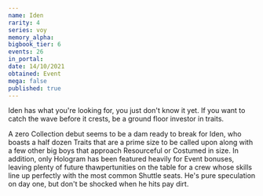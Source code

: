 ```yaml
---
name: Iden
rarity: 4
series: voy
memory_alpha:
bigbook_tier: 6
events: 26
in_portal:
date: 14/10/2021
obtained: Event
mega: false
published: true
---
```


Iden has what you're looking for, you just don't know it yet. If you want to catch the wave before it crests, be a ground floor investor in traits. 

A zero Collection debut seems to be a dam ready to break for Iden, who boasts a half dozen Traits that are a prime size to be called upon along with a few other big boys that approach Resourceful or Costumed in size. In addition, only Hologram has been featured heavily for Event bonuses, leaving plenty of future thawpertunities on the table for a crew whose skills line up perfectly with the most common Shuttle seats. He's pure speculation on day one, but don't be shocked when he hits pay dirt.
